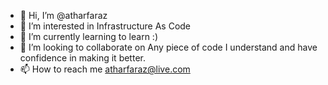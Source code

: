 - 👋 Hi, I’m @atharfaraz
- 👀 I’m interested in Infrastructure As Code
- 🌱 I’m currently learning to learn :) 
- 💞️ I’m looking to collaborate on Any piece of code I understand and have confidence in making it better.
- 📫 How to reach me atharfaraz@live.com

<!---
atharfaraz/atharfaraz is a ✨ special ✨ repository because its `README.md` (this file) appears on your GitHub profile.
You can click the Preview link to take a look at your changes.
--->
